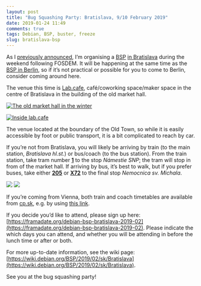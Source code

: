 ```yaml
---
layout: post
title: "Bug Squashing Party: Bratislava, 9/10 February 2019"
date: 2019-01-24 11:49
comments: true
tags: Debian, BSP, buster, freeze
slug: bratislava-bsp
---
```


As I [previously announced](https://lists.debian.org/debian-events-eu/2019/01/msg00002.html), I’m organising a [BSP](https://wiki.debian.org/BSP) [in Bratislava](https://wiki.debian.org/BSP/2019/02/sk/Bratislava) during the weekend following FOSDEM. It will be happening at the same time as the [BSP in Berlin](https://wiki.debian.org/BSP/2019/02/de/Berlin), so if it’s not practical or possible for you to come to Berlin, consider coming around here.

The venue this time is [Lab.cafe](https://lab.cafe/), café/coworking space/maker space in the centre of Bratislava in the building of the old market hall.

[<img src="/images/posts/bratislava-stara-trznica-pano-resized.jpg" class="img-responsive" style="max-width: 80%;" alt="The old market hall in the winter">](/images/posts/bratislava-stara-trznica-pano.jpg)

[<img src="https://ocdn.eu/pulscms-transforms/1/oiUk9kqTURBXy8wNzliM2ExYWY2ZGJlMDU5NTc2MDNhMjRkYjJjYTcyZS5qcGVnkZUCzQVWAMLDgaEwAQ" class="img-responsive" style="max-width: 80%;" alt="Inside lab.cafe">](https://noizz.azet.sk/big-stories/coworking-lab-kaviaren/4zngqet)

The venue located at the boundary of the Old Town, so while it is easily accessible by foot or public transport, it is a bit complicated to reach by car.

If you’re not from Bratislava, you will likely be arriving by train (to the main station, *Bratislava hl.st.*) or bus/coach (to the bus station). From the train station, take tram number [**1**](https://imhd.sk/ba/schedule-timetable/route-line/1) to the stop *Námestie SNP*; the tram will stop in from of the market hall. If arriving by bus, it’s best to walk, but if you prefer buses, take either [**205**](https://imhd.sk/ba/schedule-timetable/route-line/205) or [**X72**](https://imhd.sk/ba/schedule-timetable/route-line/X72) to the final stop *Nemocnica sv. Michala*.

<img src="https://wiki.debian.org/BSP/2019/02/sk/Bratislava?action=AttachFile&do=get&target=bratislava-train-to-labcafe.png" style="max-width: 40%;"> <img src="https://wiki.debian.org/BSP/2019/02/sk/Bratislava?action=AttachFile&do=get&target=bratislava-bus-to-labcafe.png" style="max-width: 40%;">

If you’re coming from Vienna, both train and coach timetables are available from [cp.sk](https://cp.sk/), e.g. by using [this link](https://cp.hnonline.sk/vlakbus/spojenie/?date=09.02.2019&time=7%3a00&f=Wien&t=Bratislava&fc=1&tc=1&lng=E&submit=true).

If you decide you’d like to attend, please sign up here: [https://framadate.org/debian-bsp-bratislava-2019-02](https://framadate.org/debian-bsp-bratislava-2019-02). Please indicate the which days you can attend, and whether you will be attending in before the lunch time or after or both.

For more up-to-date information, see the wiki page: [https://wiki.debian.org/BSP/2019/02/sk/Bratislava](https://wiki.debian.org/BSP/2019/02/sk/Bratislava).

See you at the bug squashing party!
